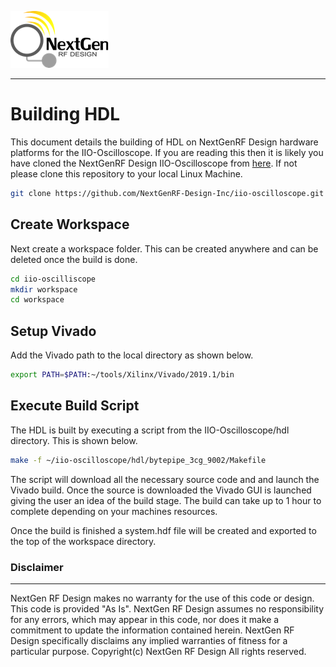 ![logo](../docs/images/ngrf_logo.png)

---

# Building HDL
This document details the building of HDL on NextGenRF Design hardware platforms for the IIO-Oscilloscope. If you are reading this then it is likely you have cloned the NextGenRF Design IIO-Oscilloscope from [here](https://github.com/NextGenRF-Design-Inc/iio-oscilloscope.git). If not please clone this repository to your local Linux Machine.

```bash
git clone https://github.com/NextGenRF-Design-Inc/iio-oscilloscope.git
```

## Create Workspace

Next create a workspace folder.  This can be created anywhere and can be deleted once the build is done. 

```bash
cd iio-oscilliscope
mkdir workspace
cd workspace
```

## Setup Vivado

Add the Vivado path to the local directory as shown below.

```bash
export PATH=$PATH:~/tools/Xilinx/Vivado/2019.1/bin
```

## Execute Build Script

The HDL is built by executing a script from the IIO-Oscilloscope/hdl directory.  This is shown below.  

```bash
make -f ~/iio-oscilloscope/hdl/bytepipe_3cg_9002/Makefile 
```

The script will download all the necessary source code and and launch the Vivado build.  Once the source is downloaded the Vivado GUI is launched giving the user an idea of the build stage.  The build can take up to 1 hour to complete depending on your machines resources. 

Once the build is finished a system.hdf file will be created and exported to the top of the workspace directory. 

### Disclaimer
----------------------
NextGen RF Design makes no warranty for the use of this code or design. This code is provided  "As Is". NextGen RF Design assumes no responsibility for
any errors, which may appear in this code, nor does it make a commitment to update the information contained herein. NextGen RF Design specifically
disclaims any implied warranties of fitness for a particular purpose.
Copyright(c) NextGen RF Design
All rights reserved.